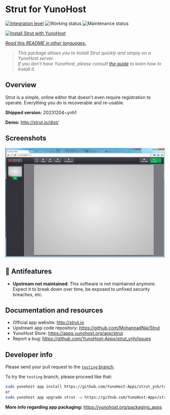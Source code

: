 <!--
N.B.: This README was automatically generated by <https://github.com/YunoHost/apps/tree/master/tools/readme_generator>
It shall NOT be edited by hand.
-->

# Strut for YunoHost

[![Integration level](https://dash.yunohost.org/integration/strut.svg)](https://ci-apps.yunohost.org/ci/apps/strut/) ![Working status](https://ci-apps.yunohost.org/ci/badges/strut.status.svg) ![Maintenance status](https://ci-apps.yunohost.org/ci/badges/strut.maintain.svg)

[![Install Strut with YunoHost](https://install-app.yunohost.org/install-with-yunohost.svg)](https://install-app.yunohost.org/?app=strut)

*[Read this README in other languages.](./ALL_README.md)*

> *This package allows you to install Strut quickly and simply on a YunoHost server.*  
> *If you don't have YunoHost, please consult [the guide](https://yunohost.org/install) to learn how to install it.*

## Overview

Strut is a simple, online editor that doesn't even require registration to operate. Everything you do is recoverable and re-usable.

**Shipped version:** 20231204~ynh1

**Demo:** <http://strut.io/dist/>

## Screenshots

![Screenshot of Strut](./doc/screenshots/screenshot.gif)

## :red_circle: Antifeatures

- **Upstream not maintained**: This software is not maintained anymore. Expect it to break down over time, be exposed to unfixed security breaches, etc.

## Documentation and resources

- Official app website: <http://strut.io>
- Upstream app code repository: <https://github.com/MohannadNaj/Strut>
- YunoHost Store: <https://apps.yunohost.org/app/strut>
- Report a bug: <https://github.com/YunoHost-Apps/strut_ynh/issues>

## Developer info

Please send your pull request to the [`testing` branch](https://github.com/YunoHost-Apps/strut_ynh/tree/testing).

To try the `testing` branch, please proceed like that:

```bash
sudo yunohost app install https://github.com/YunoHost-Apps/strut_ynh/tree/testing --debug
or
sudo yunohost app upgrade strut -u https://github.com/YunoHost-Apps/strut_ynh/tree/testing --debug
```

**More info regarding app packaging:** <https://yunohost.org/packaging_apps>
